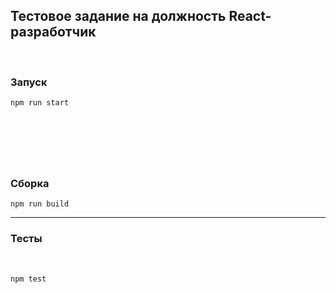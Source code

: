 ## Тестовое задание на должность React-разработчик
​
### Запуск
```
npm run start
```
​
--------------
​
### Сборка
```
npm run build
```
------------
### Тесты
​
```
npm test
```
